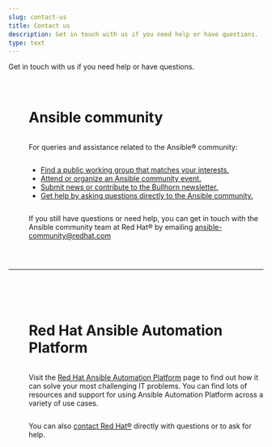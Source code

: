 ```yaml
---
slug: contact-us
title: Contact us
description: Get in touch with us if you need help or have questions.
type: text
---
```

<style>
.contact-page-row {
  display: flex;
  flex-direction: row;
  align-items: flex-start;
  margin-top: 2.25rem;
}
.contact-page-community-column {
  display: flex;
  flex-direction: column;
  h2 {
  font-size: 1.5rem;
  font-weight: normal;
  text-transform: none;
  }
}
.contact-page-platform-column {
  display: flex;
  flex-direction: column;
  h2 {
  font-size: 1.5rem;
  font-weight: normal;
  text-transform: none;
  }
}
.contact-page-logo {
  display: flex;
  flex-direction: column;
  align-items: center;
  padding-right: 2.5rem;
  img {
    max-width: 100%;
    @media screen and (max-width: 992px) {
      display: none;
    }
  }
}
.contact-page-rule {
  margin-top: 2.75rem;
  margin-bottom: 4rem;
}
</style>
Get in touch with us if you need help or have questions.

<div class="contact-page-row">
  <div class="contact-page-logo">
    <img src="../images/community_logo.svg"
         alt="Ansible community logo"
         style="height: auto; width: 125px;"/>
  </div>
  <div class="contact-page-community-column">
    <h1>Ansible community</h1>
    <p>For queries and assistance related to the Ansible&reg; community:</p>
      <ul>
        <li>
          <a href="https://forum.ansible.com/g?type=public"
             target="_blank">Find a public working group that matches your interests.</a>
        </li>
        <li>
          <a href="https://forum.ansible.com/upcoming-events"
             target="_blank">Attend or organize an Ansible community event.</a>
        </li>
        <li>
          <a href="https://forum.ansible.com/t/about-the-newsletter-category/166"
             target="_blank">Submit news or contribute to the Bullhorn newsletter.</a>
        </li>
        <li>
          <a href="https://forum.ansible.com/c/help/"
             target="_blank">Get help by asking questions directly to the Ansible community.</a>
        </li>
      </ul>
    <p>If you still have questions or need help, you can get in touch with the Ansible community team at Red Hat&reg; by emailing <a href="mailto:ansible-community@redhat.com">ansible-community@redhat.com</a></p>
  </div>
</div>
<hr class="contact-page-rule" />
<div class="contact-page-row">
  <div class="contact-page-logo">
    <img src="../images/redhat.svg"
         alt="Red Hat logo"
         style="height: auto; width: 125px;"/>
  </div>
  <div class="contact-page-platform-column">
    <h1>Red Hat Ansible Automation Platform</h1>
    <p>Visit the <a href="https://www.redhat.com/en/technologies/management/ansible" target="_blank">Red Hat Ansible Automation Platform</a> page to find out how it can solve your most challenging IT problems. You can find lots of resources and support for using Ansible Automation Platform across a variety of use cases.</p>
    <p>You can also <a href="https://www.redhat.com/en/contact" target="_blank">contact Red Hat&reg;</a> directly with questions or to ask for help.</p>
  </div>
</div>
